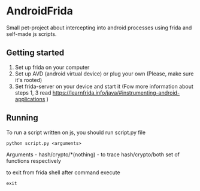 # AndroidFrida
Small pet-project about intercepting into android processes using frida and self-made js scripts.

## Getting started
1. Set up frida on your computer
2. Set up AVD (android virtual device) or plug your own (Please, make sure it's rooted)
3. Set frida-server on your device and start it
(Fow more information about steps 1, 3 read https://learnfrida.info/java/#instrumenting-android-applications )
## Running 
To run a script written on js, you should run script.py file
```
python script.py <arguments>
``` 
Arguments - hash/crypto/*(nothing) - to trace hash/crypto/both set of functions respectively

to exit from frida shell after command execute
```
exit
```
